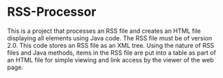 # RSS-Processor
This is a project that processes an RSS file and creates an HTML file displaying all elements using Java code. The RSS file must be of version 2.0. This code stores an RSS file as an XML tree. Using the nature of RSS files and Java methods, items in the RSS file are put into a table as part of an HTML file for simple viewing and link access by the viewer of the web page.
